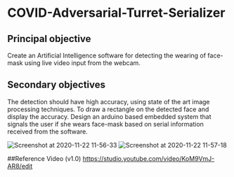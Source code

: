 # COVID-Adversarial-Turret-Serializer

## Principal objective ##
Create an Artificial Intelligence software for detecting the wearing of face-mask using live
video input from the webcam.


## Secondary objectives ##
The detection should have high accuracy, using state of the art image processing techniques.
To draw a rectangle on the detected face and display the accuracy.
Design an arduino based embedded system that signals the user if she wears face-mask based
on serial information received from the software.

![Screenshot at 2020-11-22 11-56-33](https://user-images.githubusercontent.com/36925146/102593952-7c41cf00-410d-11eb-974b-d1ea1e003f9d.png)
![Screenshot at 2020-11-22 11-57-18](https://user-images.githubusercontent.com/36925146/102593956-7e0b9280-410d-11eb-9ab0-90d47095c690.png)

##Reference Video
(v1.0) https://studio.youtube.com/video/KoM9VmJ-AR8/edit
